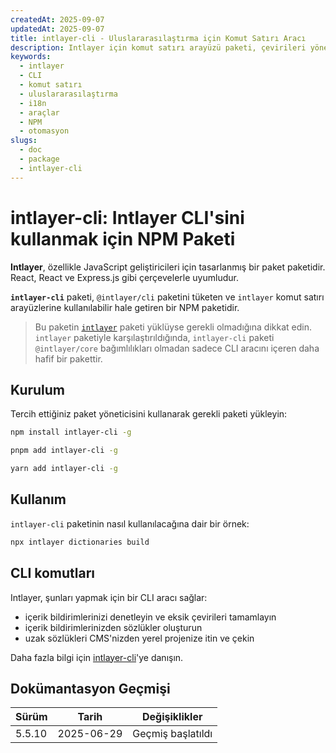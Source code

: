 ```yaml
---
createdAt: 2025-09-07
updatedAt: 2025-09-07
title: intlayer-cli - Uluslararasılaştırma için Komut Satırı Aracı
description: Intlayer için komut satırı arayüzü paketi, çevirileri yönetmek, sözlükler oluşturmak ve uluslararasılaştırma iş akışlarını otomatikleştirmek için araçlar sağlar.
keywords:
  - intlayer
  - CLI
  - komut satırı
  - uluslararasılaştırma
  - i18n
  - araçlar
  - NPM
  - otomasyon
slugs:
  - doc
  - package
  - intlayer-cli
---
```


# intlayer-cli: Intlayer CLI'sini kullanmak için NPM Paketi

**Intlayer**, özellikle JavaScript geliştiricileri için tasarlanmış bir paket paketidir. React, React ve Express.js gibi çerçevelerle uyumludur.

**`intlayer-cli`** paketi, `@intlayer/cli` paketini tüketen ve `intlayer` komut satırı arayüzlerine kullanılabilir hale getiren bir NPM paketidir.

> Bu paketin [`intlayer`](https://github.com/aymericzip/intlayer/tree/main/docs/en/packages/intlayer/index.md) paketi yüklüyse gerekli olmadığına dikkat edin. `intlayer` paketiyle karşılaştırıldığında, `intlayer-cli` paketi `@intlayer/core` bağımlılıkları olmadan sadece CLI aracını içeren daha hafif bir pakettir.

## Kurulum

Tercih ettiğiniz paket yöneticisini kullanarak gerekli paketi yükleyin:

```bash packageManager="npm"
npm install intlayer-cli -g
```

```bash packageManager="pnpm"
pnpm add intlayer-cli -g
```

```bash packageManager="yarn"
yarn add intlayer-cli -g
```

## Kullanım

`intlayer-cli` paketinin nasıl kullanılacağına dair bir örnek:

```bash
npx intlayer dictionaries build
```

## CLI komutları

Intlayer, şunları yapmak için bir CLI aracı sağlar:

- içerik bildirimlerinizi denetleyin ve eksik çevirileri tamamlayın
- içerik bildirimlerinizden sözlükler oluşturun
- uzak sözlükleri CMS'nizden yerel projenize itin ve çekin

Daha fazla bilgi için [intlayer-cli](https://github.com/aymericzip/intlayer/blob/main/docs/docs/en/intlayer_cli.md)'ye danışın.

## Dokümantasyon Geçmişi

| Sürüm  | Tarih      | Değişiklikler     |
| ------ | ---------- | ----------------- |
| 5.5.10 | 2025-06-29 | Geçmiş başlatıldı |

```

```
